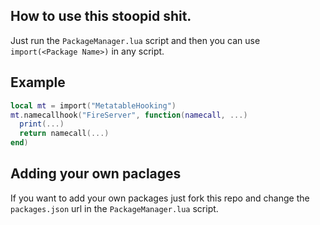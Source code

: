 ## How to use this stoopid shit.
Just run the `PackageManager.lua` script and then you can use `import(<Package Name>)` in any script.
## Example
```lua
local mt = import("MetatableHooking")
mt.namecallhook("FireServer", function(namecall, ...)
  print(...)
  return namecall(...)
end)
```
## Adding your own paclages
If you want to add your own packages just fork this repo and change the `packages.json` url in the `PackageManager.lua` script.
